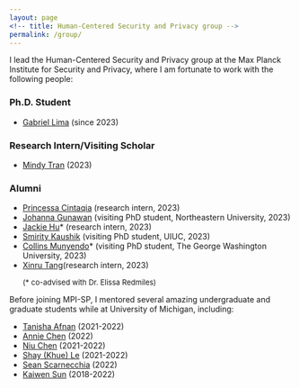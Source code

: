 ```yaml
---
layout: page
<!-- title: Human-Centered Security and Privacy group -->
permalink: /group/
---
```


I lead the Human-Centered Security and Privacy group at the Max Planck Institute for Security and Privacy, where I am fortunate to work with the following people:

<h3>Ph.D. Student</h3>

<ul>
<li><a href="https://thegcamilo.github.io">Gabriel Lima</a> (since 2023)</li>
</ul>

<h3>Research Intern/Visiting Scholar</h3>

<ul>
<li><a href="https://www.linkedin.com/in/mindy-tran-01501a190/">Mindy Tran</a> (2023)</li>
</ul>

<h3>Alumni</h3>

<ul>
<li><a href="https://id.linkedin.com/in/princessa-cintaqia-5b2973147">Princessa Cintaqia</a> (research intern, 2023)</li>
<li><a href="https://johannagunawan.com">Johanna Gunawan</a> (visiting PhD student, Northeastern University, 2023)</li>
<li><a href="https://www.linkedin.com/in/yjackiehu/">Jackie Hu</a>* (research intern, 2023)</li>
<li><a href="https://ischool.illinois.edu/people/smirity-kaushik">Smirity Kaushik</a> (visiting PhD student, UIUC, 2023)</li>
<li><a href="https://collinsmunyendo.github.io">Collins Munyendo</a>* (visiting PhD student, The George Washington University, 2023)</li>
<li><a href="https://xinrutang.github.io">Xinru Tang</a>(research intern, 2023)</li>

<font size="2">(* co-advised with Dr. Elissa Redmiles)</font>
</ul>

Before joining MPI-SP, I mentored several amazing undergraduate and graduate students while at University of Michigan, including:

<ul>
<li><a href="https://www.linkedin.com/in/tanisha-afnan/">Tanisha Afnan</a> (2021-2022)</li>
<li><a href="https://www.linkedin.com/in/anniechen10/">Annie Chen</a> (2022)</li>
<li><a href="https://www.linkedin.com/in/niuchen/">Niu Chen</a> (2021-2022)</li>
<li><a href="https://www.linkedin.com/in/khue-le/">Shay (Khue) Le</a> (2021-2022)</li>
<li><a href="https://www.linkedin.com/in/sean-scarnecchia/">Sean Scarnecchia</a> (2022)</li>
<li><a href="https://www.kaiwensun.info/">Kaiwen Sun</a> (2018-2022)</li>
</ul>
